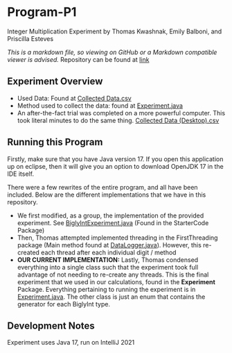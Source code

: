 # Program-P1
Integer Multiplication Experiment
by Thomas Kwashnak, Emily Balboni, and Priscilla Esteves

*This is a markdown file, so viewing on GitHub or a Markdown compatible viewer is advised.* Repository can be found at [link](https://github.com/CSC-215-Coding-Assignments/Program-P1)

## Experiment Overview
 - Used Data: Found at [Collected Data.csv](Collected%20Data.csv)
 - Method used to collect the data: found at [Experiment.java](src/Experiment/Experiment.java)
 - An after-the-fact trial was completed on a more powerful computer. This took literal minutes to do the same thing. [Collected Data (Desktop).csv](Collected%20Data%20(Desktop).csv)


## Running this Program
Firstly, make sure that you have Java version 17. If you open this application up on eclipse, then it will give you an option to download OpenJDK 17 in the IDE itself.

There were a few rewrites of the entire program, and all have been included. Below are the different implementations that we have in this repository.
 - We first modified, as a group, the implementation of the provided experiment. See [BiglyIntExperiment.java](/src/StarterCode/BiglyIntExperiment.java) (Found in the StarterCode Package)
 - Then, Thomas attempted implemented threading in the FirstThreading package (Main method found at [DataLogger.java](src/FirstThreading/Experiment.java)). However, this re-created each thread after each individual digit / method
 - **OUR CURRENT IMPLEMENTATION:** Lastly, Thomas condensed everything into a single class such that the experiment took full advantage of not needing to re-create any threads. This is the final experiment that we used in our calculations, found in the **Experiment** Package. Everything pertaining to running the experiment is in [Experiment.java](src/Experiment/Experiment.java). The other class is just an enum that contains the generator for each BiglyInt type.

## Development Notes
Experiment uses Java 17, run on IntelliJ 2021